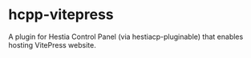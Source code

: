 # hcpp-vitepress
A plugin for Hestia Control Panel (via hestiacp-pluginable) that enables hosting VitePress website.
